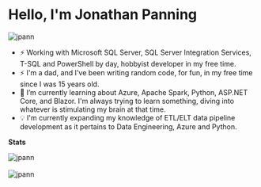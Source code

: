 <h1 align="left">Hello, I'm Jonathan Panning</h1>

<p align="left"> <img src="https://komarev.com/ghpvc/?username=jpann" alt="jpann" /> </p>

- ⚡ Working with Microsoft SQL Server, SQL Server Integration Services, T-SQL and PowerShell by day, hobbyist developer in my free time.
- ⚡ I'm a dad, and I've been writing random code, for fun, in my free time since I was 15 years old.
- 🌱 I’m currently learning about Azure, Apache Spark, Python, ASP.NET Core, and Blazor. I'm always trying to learn something, diving into whatever is stimulating my brain at that time.
- 💡 I'm currently expanding my knowledge of ETL/ELT data pipeline development as it pertains to Data Engineering, Azure and Python.

**Stats**
<p align="left">
<img align="center" src="https://github-readme-stats.vercel.app/api?username=jpann&show_icons=true" alt="jpann" /> <br/><br/>
<img align="left" src="https://github-readme-stats.vercel.app/api/top-langs/?username=jpann&layout=compact&hide=html" alt="jpann" />
</p>

